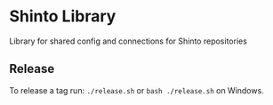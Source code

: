 # Shinto Library

Library for shared config and connections for Shinto repositories

## Release

To release a tag run: `./release.sh` or `bash ./release.sh` on Windows.
